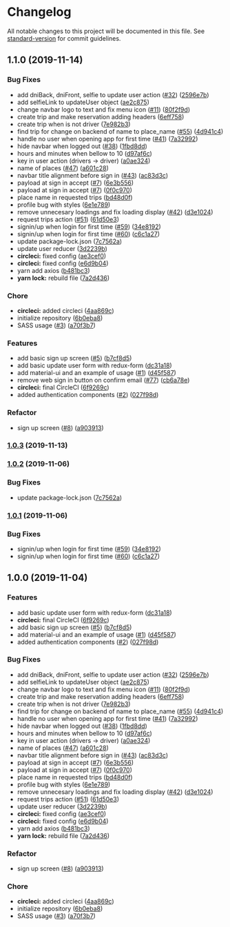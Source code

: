 # Changelog

All notable changes to this project will be documented in this file. See [standard-version](https://github.com/conventional-changelog/standard-version) for commit guidelines.

## 1.1.0 (2019-11-14)


### Bug Fixes

* add dniBack, dniFront, selfie to update user action ([#32](https://github.com/salgode/salgode-web/issues/32)) ([2596e7b](https://github.com/salgode/salgode-web/commit/2596e7b))
* add selfieLink to updateUser object ([ae2c875](https://github.com/salgode/salgode-web/commit/ae2c875))
* change navbar logo to text and fix menu icon ([#11](https://github.com/salgode/salgode-web/issues/11)) ([80f2f9d](https://github.com/salgode/salgode-web/commit/80f2f9d))
* create trip and make reservation adding headers ([6eff758](https://github.com/salgode/salgode-web/commit/6eff758))
* create trip when is not driver ([7e982b3](https://github.com/salgode/salgode-web/commit/7e982b3))
* find trip for change on backend of name to place_name ([#55](https://github.com/salgode/salgode-web/issues/55)) ([4d941c4](https://github.com/salgode/salgode-web/commit/4d941c4))
* handle no user when opening app for first time ([#41](https://github.com/salgode/salgode-web/issues/41)) ([7a32992](https://github.com/salgode/salgode-web/commit/7a32992))
* hide navbar when logged out ([#38](https://github.com/salgode/salgode-web/issues/38)) ([1fbd8dd](https://github.com/salgode/salgode-web/commit/1fbd8dd))
* hours and minutes when bellow to 10 ([d97af6c](https://github.com/salgode/salgode-web/commit/d97af6c))
* key in user action (drivers -> driver) ([a0ae324](https://github.com/salgode/salgode-web/commit/a0ae324))
* name of places ([#47](https://github.com/salgode/salgode-web/issues/47)) ([a601c28](https://github.com/salgode/salgode-web/commit/a601c28))
* navbar title alignment before sign in ([#43](https://github.com/salgode/salgode-web/issues/43)) ([ac83d3c](https://github.com/salgode/salgode-web/commit/ac83d3c))
* payload at sign in accept ([#7](https://github.com/salgode/salgode-web/issues/7)) ([6e3b556](https://github.com/salgode/salgode-web/commit/6e3b556))
* payload at sign in accept ([#7](https://github.com/salgode/salgode-web/issues/7)) ([0f0c970](https://github.com/salgode/salgode-web/commit/0f0c970))
* place name in requested trips ([bd48d0f](https://github.com/salgode/salgode-web/commit/bd48d0f))
* profile bug with styles ([6e1e789](https://github.com/salgode/salgode-web/commit/6e1e789))
* remove unnecesary loadings and fix loading display ([#42](https://github.com/salgode/salgode-web/issues/42)) ([d3e1024](https://github.com/salgode/salgode-web/commit/d3e1024))
* request trips action ([#51](https://github.com/salgode/salgode-web/issues/51)) ([61d50e3](https://github.com/salgode/salgode-web/commit/61d50e3))
* signin/up when login for first time ([#59](https://github.com/salgode/salgode-web/issues/59)) ([34e8192](https://github.com/salgode/salgode-web/commit/34e8192))
* signin/up when login for first time ([#60](https://github.com/salgode/salgode-web/issues/60)) ([c6c1a27](https://github.com/salgode/salgode-web/commit/c6c1a27))
* update package-lock.json ([7c7562a](https://github.com/salgode/salgode-web/commit/7c7562a))
* update user reducer ([3d2239b](https://github.com/salgode/salgode-web/commit/3d2239b))
* **circleci:** fixed config ([ae3cef0](https://github.com/salgode/salgode-web/commit/ae3cef0))
* **circleci:** fixed config ([e6d9b04](https://github.com/salgode/salgode-web/commit/e6d9b04))
* yarn add axios ([b481bc3](https://github.com/salgode/salgode-web/commit/b481bc3))
* **yarn lock:** rebuild file ([7a2d436](https://github.com/salgode/salgode-web/commit/7a2d436))


### Chore

* **circleci:** added circleci ([4aa869c](https://github.com/salgode/salgode-web/commit/4aa869c))
* initialize repository ([6b0eba8](https://github.com/salgode/salgode-web/commit/6b0eba8))
* SASS usage ([#3](https://github.com/salgode/salgode-web/issues/3)) ([a70f3b7](https://github.com/salgode/salgode-web/commit/a70f3b7))


### Features

* add basic sign up screen ([#5](https://github.com/salgode/salgode-web/issues/5)) ([b7cf8d5](https://github.com/salgode/salgode-web/commit/b7cf8d5))
* add basic update user form with redux-form ([dc31a18](https://github.com/salgode/salgode-web/commit/dc31a18))
* add material-ui and an example of usage ([#1](https://github.com/salgode/salgode-web/issues/1)) ([d45f587](https://github.com/salgode/salgode-web/commit/d45f587))
* remove web sign in button on confirm email ([#77](https://github.com/salgode/salgode-web/issues/77)) ([cb6a78e](https://github.com/salgode/salgode-web/commit/cb6a78e))
* **circleci:** final CircleCI ([6f9269c](https://github.com/salgode/salgode-web/commit/6f9269c))
* added authentication components ([#2](https://github.com/salgode/salgode-web/issues/2)) ([027f98d](https://github.com/salgode/salgode-web/commit/027f98d))


### Refactor

* sign up screen ([#8](https://github.com/salgode/salgode-web/issues/8)) ([a903913](https://github.com/salgode/salgode-web/commit/a903913))

### [1.0.3](https://github.com/salgode/salgode-web/compare/v1.0.2...v1.0.3) (2019-11-13)

### [1.0.2](https://github.com/Varuscl/salgode-web/compare/v1.0.1...v1.0.2) (2019-11-06)


### Bug Fixes

* update package-lock.json ([7c7562a](https://github.com/Varuscl/salgode-web/commit/7c7562aa3b5df3e90a480f5e0502d451f3ddaf2f))

### [1.0.1](https://github.com/Varuscl/salgode-web/compare/v1.0.0...v1.0.1) (2019-11-06)


### Bug Fixes

* signin/up when login for first time ([#59](https://github.com/Varuscl/salgode-web/issues/59)) ([34e8192](https://github.com/Varuscl/salgode-web/commit/34e8192580f9b2689d9701eb25d54f0b37f6f75c))
* signin/up when login for first time ([#60](https://github.com/Varuscl/salgode-web/issues/60)) ([c6c1a27](https://github.com/Varuscl/salgode-web/commit/c6c1a27e1282808997ea90da15f2cdfb4883893a))

## 1.0.0 (2019-11-04)


### Features

* add basic update user form with redux-form ([dc31a18](https://github.com/Varuscl/salgode-web/commit/dc31a1841ff3c537010025c6cbf52ff921ad4d2c))
* **circleci:** final CircleCI ([6f9269c](https://github.com/Varuscl/salgode-web/commit/6f9269c8c77986d7fd6a0d1007d1c329ddb02736))
* add basic sign up screen ([#5](https://github.com/Varuscl/salgode-web/issues/5)) ([b7cf8d5](https://github.com/Varuscl/salgode-web/commit/b7cf8d5b9eac635fa0a15353faee4e677aa6fa9a))
* add material-ui and an example of usage ([#1](https://github.com/Varuscl/salgode-web/issues/1)) ([d45f587](https://github.com/Varuscl/salgode-web/commit/d45f58718a1f2aeeba171f4919790a91969b866a))
* added authentication components ([#2](https://github.com/Varuscl/salgode-web/issues/2)) ([027f98d](https://github.com/Varuscl/salgode-web/commit/027f98d740d6b5498e5afc6205b1277c517c069f))


### Bug Fixes

* add dniBack, dniFront, selfie to update user action ([#32](https://github.com/Varuscl/salgode-web/issues/32)) ([2596e7b](https://github.com/Varuscl/salgode-web/commit/2596e7b6591e49e72c6015e56402f6d438211715))
* add selfieLink to updateUser object ([ae2c875](https://github.com/Varuscl/salgode-web/commit/ae2c875ee3ba8aac57909a3a363acd7d2d319006))
* change navbar logo to text and fix menu icon ([#11](https://github.com/Varuscl/salgode-web/issues/11)) ([80f2f9d](https://github.com/Varuscl/salgode-web/commit/80f2f9d2851f40367c15c2b779f11d0b2638408e))
* create trip and make reservation adding headers ([6eff758](https://github.com/Varuscl/salgode-web/commit/6eff7580388f05dbd2ca1466cff1457099d561d0))
* create trip when is not driver ([7e982b3](https://github.com/Varuscl/salgode-web/commit/7e982b3479605c84bfe5f5925e4d149bc6cea780))
* find trip for change on backend of name to place_name ([#55](https://github.com/Varuscl/salgode-web/issues/55)) ([4d941c4](https://github.com/Varuscl/salgode-web/commit/4d941c47fd86251cbf0f2c7b558e299d36564d47))
* handle no user when opening app for first time ([#41](https://github.com/Varuscl/salgode-web/issues/41)) ([7a32992](https://github.com/Varuscl/salgode-web/commit/7a32992fb4a7f9a1f6478b4477414880640cf70e))
* hide navbar when logged out ([#38](https://github.com/Varuscl/salgode-web/issues/38)) ([1fbd8dd](https://github.com/Varuscl/salgode-web/commit/1fbd8dddd03876870ed78c8e2a14d0574e896c07))
* hours and minutes when bellow to 10 ([d97af6c](https://github.com/Varuscl/salgode-web/commit/d97af6c3ec7557c97b0e6d1bcea9b022b3c3205e))
* key in user action (drivers -> driver) ([a0ae324](https://github.com/Varuscl/salgode-web/commit/a0ae324689b800f9ae9fb3f0fbc29e32a47e9e16))
* name of places ([#47](https://github.com/Varuscl/salgode-web/issues/47)) ([a601c28](https://github.com/Varuscl/salgode-web/commit/a601c28625eabbe2102d89d98d3715d8ed01cd77))
* navbar title alignment before sign in ([#43](https://github.com/Varuscl/salgode-web/issues/43)) ([ac83d3c](https://github.com/Varuscl/salgode-web/commit/ac83d3ce912a1755889ff73be7c9c50450b8bf4c))
* payload at sign in accept ([#7](https://github.com/Varuscl/salgode-web/issues/7)) ([6e3b556](https://github.com/Varuscl/salgode-web/commit/6e3b55689edcd858fc515ae24215802f61c8192a))
* payload at sign in accept ([#7](https://github.com/Varuscl/salgode-web/issues/7)) ([0f0c970](https://github.com/Varuscl/salgode-web/commit/0f0c970d3b6e4ff658a3d225824148b26620876a))
* place name in requested trips ([bd48d0f](https://github.com/Varuscl/salgode-web/commit/bd48d0f527fea096ffdc50047a52e396206654b7))
* profile bug with styles ([6e1e789](https://github.com/Varuscl/salgode-web/commit/6e1e789c58e77ad29d519e669ab664cd0790ab12))
* remove unnecesary loadings and fix loading display ([#42](https://github.com/Varuscl/salgode-web/issues/42)) ([d3e1024](https://github.com/Varuscl/salgode-web/commit/d3e1024195afe41ec401f2f94be0d5a20a6c452e))
* request trips action ([#51](https://github.com/Varuscl/salgode-web/issues/51)) ([61d50e3](https://github.com/Varuscl/salgode-web/commit/61d50e3ffeb823bd0c5049e4005ab6a13e2d9829))
* update user reducer ([3d2239b](https://github.com/Varuscl/salgode-web/commit/3d2239bd7a7d0f9da95e22209579100691be4177))
* **circleci:** fixed config ([ae3cef0](https://github.com/Varuscl/salgode-web/commit/ae3cef025c53ed5d6a674b287a78427cc925c9ec))
* **circleci:** fixed config ([e6d9b04](https://github.com/Varuscl/salgode-web/commit/e6d9b04e130c721daa32e92aa85ac5a958de7543))
* yarn add axios ([b481bc3](https://github.com/Varuscl/salgode-web/commit/b481bc3680587937759118d8688ce0ab54873228))
* **yarn lock:** rebuild file ([7a2d436](https://github.com/Varuscl/salgode-web/commit/7a2d436b97c41dfbd83770ed6a647a68daf12167))


### Refactor

* sign up screen ([#8](https://github.com/Varuscl/salgode-web/issues/8)) ([a903913](https://github.com/Varuscl/salgode-web/commit/a9039131aa0158794efa56429f187fb32bb8ea50))


### Chore

* **circleci:** added circleci ([4aa869c](https://github.com/Varuscl/salgode-web/commit/4aa869c8a91fb43f73e6b1387c5195b8aad05553))
* initialize repository ([6b0eba8](https://github.com/Varuscl/salgode-web/commit/6b0eba85bf7156dc1cb044c643628f3145920c32))
* SASS usage ([#3](https://github.com/Varuscl/salgode-web/issues/3)) ([a70f3b7](https://github.com/Varuscl/salgode-web/commit/a70f3b73de5e8d914f342671f129b0b7097072c8))
